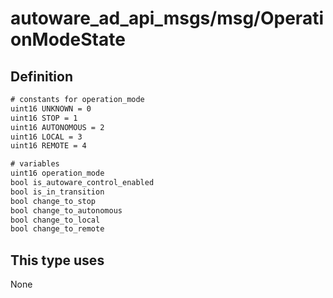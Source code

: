 # autoware_ad_api_msgs/msg/OperationModeState

## Definition

```txt
# constants for operation_mode
uint16 UNKNOWN = 0
uint16 STOP = 1
uint16 AUTONOMOUS = 2
uint16 LOCAL = 3
uint16 REMOTE = 4

# variables
uint16 operation_mode
bool is_autoware_control_enabled
bool is_in_transition
bool change_to_stop
bool change_to_autonomous
bool change_to_local
bool change_to_remote
```

## This type uses

None
